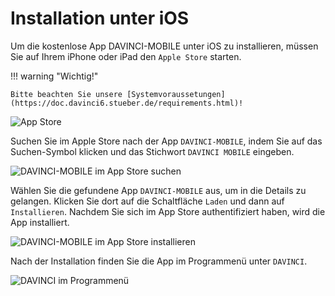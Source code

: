 # Installation unter iOS

Um die kostenlose App DAVINCI-MOBILE unter iOS zu installieren, müssen Sie auf Ihrem iPhone oder iPad den `Apple Store` starten. 

!!! warning "Wichtig!"

    Bitte beachten Sie unsere [Systemvoraussetungen](https://doc.davinci6.stueber.de/requirements.html)!

![App Store](/assets/images/appapplestore1.png)

Suchen Sie im Apple Store nach der App `DAVINCI-MOBILE`, indem Sie auf das Suchen-Symbol klicken und das Stichwort `DAVINCI MOBILE` eingeben.

![DAVINCI-MOBILE im App Store suchen](/assets/images/appapplestore3.png)

Wählen Sie die gefundene App `DAVINCI-MOBILE` aus, um in die Details zu gelangen. Klicken Sie dort auf die Schaltfläche `Laden` und dann auf `Installieren`. Nachdem Sie sich im App Store authentifiziert haben, wird die App installiert.

![DAVINCI-MOBILE im App Store installieren](/assets/images/appapplestore2.png)

Nach der Installation finden Sie die App im Programmenü unter `DAVINCI`. 

![DAVINCI im Programmenü](/assets/images/appappledesktop.png)

